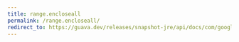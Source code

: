 ```yaml
---
title: range.encloseall
permalink: /range.encloseall/
redirect_to: https://guava.dev/releases/snapshot-jre/api/docs/com/google/common/collect/Range.html#encloseAll-java.lang.Iterable-
---
```

